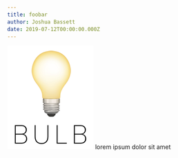 ```yaml
---
title: foobar
author: Joshua Bassett
date: 2019-07-12T00:00:00.000Z
---
```

![Bulb logo](images/bulb.png)
lorem ipsum dolor sit amet

